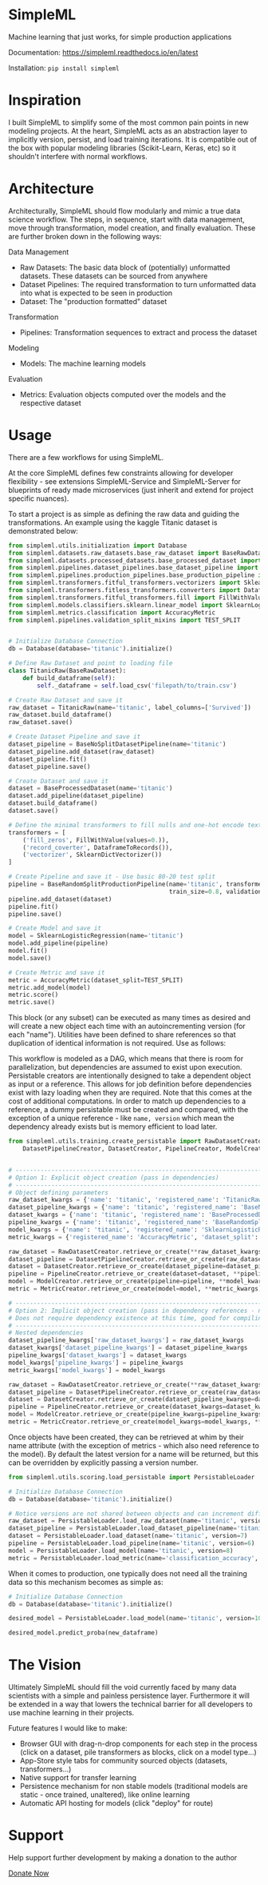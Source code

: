 # SimpleML
Machine learning that just works, for simple production applications

Documentation: https://simpleml.readthedocs.io/en/latest

Installation:  `pip install simpleml`

# Inspiration
I built SimpleML to simplify some of the most common pain points in new modeling projects. At the heart, SimpleML acts as an abstraction layer to implicitly version, persist, and load training iterations. It is compatible out of the box with popular modeling libraries (Scikit-Learn, Keras, etc) so it shouldn't interfere with normal workflows.

# Architecture
Architecturally, SimpleML should flow modularly and mimic a true data science workflow. The steps, in sequence, start with data management, move through transformation, model creation, and finally evaluation. These are further broken down in the following ways:

Data Management
- Raw Datasets: The basic data block of (potentially) unformatted datasets. These datasets can be sourced from anywhere
- Dataset Pipelines: The required transformation to turn unformatted data into what is expected to be seen in production
- Dataset: The "production formatted" dataset

Transformation
- Pipelines: Transformation sequences to extract and process the dataset

Modeling
- Models: The machine learning models

Evaluation
- Metrics: Evaluation objects computed over the models and the respective dataset


# Usage
There are a few workflows for using SimpleML.

At the core SimpleML defines few constraints allowing for developer flexibility - see extensions SimpleML-Service and SimpleML-Server for blueprints of ready made microservices (just inherit and extend for project specific nuances).

To start a project is as simple as defining the raw data and guiding the transformations. An example using the kaggle Titanic dataset is demonstrated below:

```python
from simpleml.utils.initialization import Database
from simpleml.datasets.raw_datasets.base_raw_dataset import BaseRawDataset
from simpleml.datasets.processed_datasets.base_processed_dataset import BaseProcessedDataset
from simpleml.pipelines.dataset_pipelines.base_dataset_pipeline import BaseNoSplitDatasetPipeline
from simpleml.pipelines.production_pipelines.base_production_pipeline import BaseRandomSplitProductionPipeline
from simpleml.transformers.fitful_transformers.vectorizers import SklearnDictVectorizer
from simpleml.transformers.fitless_transformers.converters import DataframeToRecords
from simpleml.transformers.fitful_transformers.fill import FillWithValue
from simpleml.models.classifiers.sklearn.linear_model import SklearnLogisticRegression
from simpleml.metrics.classification import AccuracyMetric
from simpleml.pipelines.validation_split_mixins import TEST_SPLIT


# Initialize Database Connection
db = Database(database='titanic').initialize()

# Define Raw Dataset and point to loading file
class TitanicRaw(BaseRawDataset):
    def build_dataframe(self):
        self._dataframe = self.load_csv('filepath/to/train.csv')

# Create Raw Dataset and save it
raw_dataset = TitanicRaw(name='titanic', label_columns=['Survived'])
raw_dataset.build_dataframe()
raw_dataset.save()

# Create Dataset Pipeline and save it
dataset_pipeline = BaseNoSplitDatasetPipeline(name='titanic')
dataset_pipeline.add_dataset(raw_dataset)
dataset_pipeline.fit()
dataset_pipeline.save()

# Create Dataset and save it
dataset = BaseProcessedDataset(name='titanic')
dataset.add_pipeline(dataset_pipeline)
dataset.build_dataframe()
dataset.save()

# Define the minimal transformers to fill nulls and one-hot encode text columns
transformers = [
    ('fill_zeros', FillWithValue(values=0.)),
    ('record_coverter', DataframeToRecords()),
    ('vectorizer', SklearnDictVectorizer())
]

# Create Pipeline and save it - Use basic 80-20 test split
pipeline = BaseRandomSplitProductionPipeline(name='titanic', transformers=transformers,
                                             train_size=0.8, validation_size=0.0, test_size=0.2)
pipeline.add_dataset(dataset)
pipeline.fit()
pipeline.save()

# Create Model and save it
model = SklearnLogisticRegression(name='titanic')
model.add_pipeline(pipeline)
model.fit()
model.save()

# Create Metric and save it
metric = AccuracyMetric(dataset_split=TEST_SPLIT)
metric.add_model(model)
metric.score()
metric.save()
```

This block (or any subset) can be executed as many times as desired and will create a new object each time with an autoincrementing version (for each "name"). Utilities have been defined to share references so that duplication of identical information is not required. Use as follows:

This workflow is modeled as a DAG, which means that there is room for parallelization, but dependencies are assumed to exist upon execution. Persistable creators are intentionally designed to take a dependent object as input or a reference. This allows for job definition before dependencies exist with lazy loading when they are required. Note that this comes at the cost of additional computations. In order to match up dependencies to a reference, a dummy persistable must be created and compared, with the exception of a unique reference - like `name, version` which mean the dependency already exists but is memory efficient to load later.


```python
from simpleml.utils.training.create_persistable import RawDatasetCreator,\
    DatasetPipelineCreator, DatasetCreator, PipelineCreator, ModelCreator, MetricCreator


# ---------------------------------------------------------------------------- #
# Option 1: Explicit object creation (pass in dependencies)
# ---------------------------------------------------------------------------- #
# Object defining parameters
raw_dataset_kwargs = {'name': 'titanic', 'registered_name': 'TitanicRaw', 'label_columns': ['Survived']}
dataset_pipeline_kwargs = {'name': 'titanic', 'registered_name': 'BaseNoSplitDatasetPipeline'}
dataset_kwargs = {'name': 'titanic', 'registered_name': 'BaseProcessedDataset'}
pipeline_kwargs = {'name': 'titanic', 'registered_name': 'BaseRandomSplitProductionPipeline', 'transformers': transformers, 'train_size': 0.8, 'validation_size': 0.0, 'test_size': 0.2}
model_kwargs = {'name': 'titanic', 'registered_name': 'SklearnLogisticRegression'}
metric_kwargs = {'registered_name': 'AccuracyMetric', 'dataset_split': TEST_SPLIT}

raw_dataset = RawDatasetCreator.retrieve_or_create(**raw_dataset_kwargs)
dataset_pipeline = DatasetPipelineCreator.retrieve_or_create(raw_dataset=raw_dataset, **dataset_pipeline_kwargs)
dataset = DatasetCreator.retrieve_or_create(dataset_pipeline=dataset_pipeline, **dataset_kwargs)
pipeline = PipelineCreator.retrieve_or_create(dataset=dataset, **pipeline_kwargs)
model = ModelCreator.retrieve_or_create(pipeline=pipeline, **model_kwargs)
metric = MetricCreator.retrieve_or_create(model=model, **metric_kwargs)     

# ---------------------------------------------------------------------------- #
# Option 2: Implicit object creation (pass in dependency references - nested)
# Does not require dependency existence at this time, good for compiling job definitions and executing on remote, distributed nodes
# ---------------------------------------------------------------------------- #
# Nested dependencies
dataset_pipeline_kwargs['raw_dataset_kwargs'] = raw_dataset_kwargs
dataset_kwargs['dataset_pipeline_kwargs'] = dataset_pipeline_kwargs
pipeline_kwargs['dataset_kwargs'] = dataset_kwargs
model_kwargs['pipeline_kwargs'] = pipeline_kwargs
metric_kwargs['model_kwargs'] = model_kwargs

raw_dataset = RawDatasetCreator.retrieve_or_create(**raw_dataset_kwargs)
dataset_pipeline = DatasetPipelineCreator.retrieve_or_create(raw_dataset_kwargs=raw_dataset_kwargs, **dataset_pipeline_kwargs)
dataset = DatasetCreator.retrieve_or_create(dataset_pipeline_kwargse=dataset_pipeline_kwargs, **dataset_kwargs)
pipeline = PipelineCreator.retrieve_or_create(dataset_kwargs=dataset_kwargs, **pipeline_kwargs)
model = ModelCreator.retrieve_or_create(pipeline_kwargs=pipeline_kwargs, **model_kwargs)
metric = MetricCreator.retrieve_or_create(model_kwargs=model_kwargs, **metric_kwargs)     


```

Once objects have been created, they can be retrieved at whim by their name attribute (with the exception of metrics - which also need reference to the model). By default the latest version for a name will be returned, but this can be overridden by explicitly passing a version number.

```python
from simpleml.utils.scoring.load_persistable import PersistableLoader

# Initialize Database Connection
db = Database(database='titanic').initialize()

# Notice versions are not shared between objects and can increment differently depending on iterations
raw_dataset = PersistableLoader.load_raw_dataset(name='titanic', version=1)
dataset_pipeline = PersistableLoader.load_dataset_pipeline(name='titanic', version=3)
dataset = PersistableLoader.load_dataset(name='titanic', version=7)
pipeline = PersistableLoader.load_pipeline(name='titanic', version=6)
model = PersistableLoader.load_model(name='titanic', version=8)
metric = PersistableLoader.load_metric(name='classification_accuracy', model_id=model.id)
```

When it comes to production, one typically does not need all the training data so this mechanism becomes as simple as:

```python
# Initialize Database Connection
db = Database(database='titanic').initialize()

desired_model = PersistableLoader.load_model(name='titanic', version=10)

desired_model.predict_proba(new_dataframe)
```


# The Vision
Ultimately SimpleML should fill the void currently faced by many data scientists with a simple and painless persistence layer. Furthermore it will be extended in a way that lowers the technical barrier for all developers to use machine learning in their projects.

Future features I would like to make:
- Browser GUI with drag-n-drop components for each step in the process (click on a dataset, pile transformers as blocks, click on a model type...)
- App-Store style tabs for community sourced objects (datasets, transformers...)
- Native support for transfer learning
- Persistence mechanism for non stable models (traditional models are static - once trained, unaltered), like online learning
- Automatic API hosting for models (click "deploy" for route)


# Support
Help support further development by making a donation to the author

[Donate Now](https://donorbox.org/embed/simpleml?amount=30&show_content=true)
